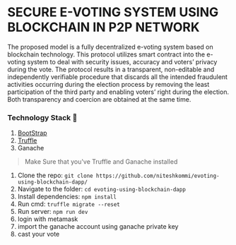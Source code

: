 # SECURE E-VOTING SYSTEM USING BLOCKCHAIN IN P2P NETWORK
The proposed model is a fully decentralized e-voting system based on blockchain technology. This protocol utilizes smart contract into the e-voting system to deal with security issues, accuracy and voters’ privacy during the vote. The protocol results in a transparent, non-editable and independently verifiable procedure that discards all the intended fraudulent activities occurring during the election process by removing the least participation of the third party and enabling voters’ right during the election. Both transparency and coercion are obtained at the same time.


### Technology Stack 🎨
1. [BootStrap](https://getbootstrap.com/) 
2. [Truffle](https://www.trufflesuite.com/) 
3. Ganache 

>Make Sure that you've Truffle and Ganache installed

1. Clone the repo: `git clone https://github.com/niteshkommi/evoting-using-blockchain-dapp/`
2. Navigate to the folder: `cd evoting-using-blockchain-dapp`
3. Install dependencies: `npm install`
4. Run cmd: `truffle migrate --reset`
5. Run server: `npm run dev`
6. login with metamask
7. import the ganache account using ganache private key
8. cast your vote

